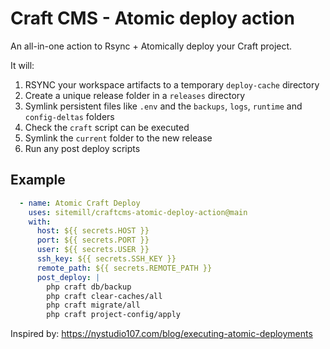 # Craft CMS - Atomic deploy action

An all-in-one action to Rsync + Atomically deploy your Craft project.

It will:

1. RSYNC your workspace artifacts to a temporary `deploy-cache` directory
2. Create a unique release folder in a `releases` directory
3. Symlink persistent files like `.env` and the `backups`, `logs`, `runtime` and `config-deltas` folders
4. Check the `craft` script can be executed
5. Symlink the `current` folder to the new release
6. Run any post deploy scripts

## Example

```yaml
  - name: Atomic Craft Deploy
    uses: sitemill/craftcms-atomic-deploy-action@main
    with:
      host: ${{ secrets.HOST }}
      port: ${{ secrets.PORT }}
      user: ${{ secrets.USER }}
      ssh_key: ${{ secrets.SSH_KEY }}
      remote_path: ${{ secrets.REMOTE_PATH }}
      post_deploy: |
        php craft db/backup
        php craft clear-caches/all
        php craft migrate/all
        php craft project-config/apply
```

Inspired by: https://nystudio107.com/blog/executing-atomic-deployments